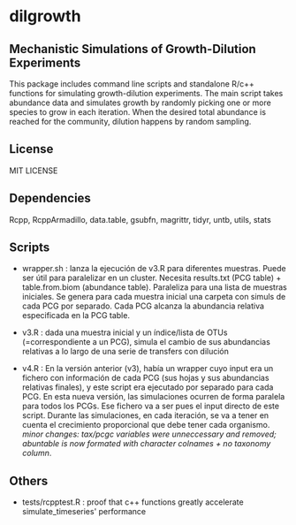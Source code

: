 # dilgrowth

## Mechanistic Simulations of Growth-Dilution Experiments

This package includes command line scripts and standalone R/c++ functions for simulating growth-dilution experiments. The main script takes abundance data and simulates growth by randomly picking one or more species to grow in each iteration. When the desired total abundance is reached for the community, dilution happens by random sampling.

## License

MIT LICENSE

## Dependencies
Rcpp, RcppArmadillo, data.table, gsubfn, magrittr, tidyr, untb, utils, stats

## Scripts

- wrapper.sh : lanza la ejecución de v3.R para diferentes muestras. Puede ser útil para paralelizar en un cluster. Necesita results.txt (PCG table) + table.from.biom (abundance table). Paraleliza para una lista de muestras iniciales. Se genera para cada muestra inicial una carpeta con simuls de cada PCG por separado. Cada PCG alcanza la abundancia relativa especificada en la PCG table.

- v3.R : dada una muestra inicial y un índice/lista de OTUs (=correspondiente a un PCG), simula el cambio de sus abundancias relativas a lo largo de una serie de transfers con dilución

- v4.R : En la versión anterior (v3), había un wrapper cuyo input era un fichero con información de cada PCG (sus hojas y sus abundancias relativas finales), y este script era ejecutado por separado para cada PCG. En esta nueva versión, las simulaciones ocurren de forma paralela para todos los PCGs. Ese fichero va a ser pues el input directo de este script. Durante las simulaciones, en cada iteración, se va a tener en cuenta el crecimiento proporcional que debe tener cada organismo. _minor changes: tax/pcgc variables were unneccessary and removed; abuntable
is now formated with character colnames + no taxonomy column_.

## Others

- tests/rcpptest.R : proof that c++ functions greatly accelerate simulate_timeseries' performance
